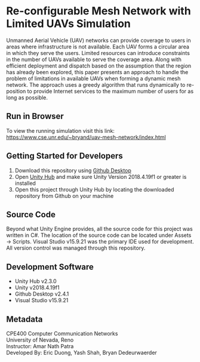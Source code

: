 # Re-configurable Mesh Network with Limited UAVs Simulation

Unmanned Aerial Vehicle (UAV) networks can provide coverage to users in areas where infrastructure is not available. Each UAV forms a circular area in which they serve the users. Limited resources can introduce constraints in the number of UAVs available to serve the coverage area. Along with efficient deployment and dispatch based on the assumption that the region has already been explored, this paper presents an approach to handle the problem of limitations in available UAVs when forming a dynamic mesh network. The approach uses a greedy algorithm that runs dynamically to re-position to provide Internet services to the maximum number of users for as long as possible.

## Run in Browser

To view the running simulation visit this link: https://www.cse.unr.edu/~bryand/uav-mesh-network/index.html

## Getting Started for Developers

1) Download this repository using [Github Desktop](https://desktop.github.com/)
2) Open [Unity Hub](https://unity3d.com/get-unity/download) and make sure Unity Version 2018.4.19f1 or greater is installed
3) Open this project through Unity Hub by locating the downloaded repository from Github on your machine

## Source Code

Beyond what Unity Engine provides, all the source code for this project was written in C#. The location of the source code can be located under Assets -> Scripts. Visual Studio v15.9.21 was the primary IDE used for development. All version control was managed through this repository.

## Development Software
- Unity Hub v2.3.0
- Unity v2018.4.19f1
- Github Desktop v2.4.1
- Visual Studio v15.9.21

## Metadata

CPE400 Computer Communication Networks  
University of Nevada, Reno  
Instructor: Amar Nath Patra  
Developed By: Eric Duong, Yash Shah, Bryan Dedeurwaerder  



